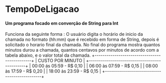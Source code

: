 # TempoDeLigacao
<h4>Um programa focado em converção de String para Int</h4>

Funciona da seguinte forma : O usuário digita o horário de inicio da chamada no formato (hh:mm) que é recebido em forma de String, depois é solicitado o horario final da chamada.
No final do programa mostra quantos minutos durou a chamada, quantos centavos por minutos de acordo com a tabela abaixo, e o valor total da chamada.
+----------------------------------------------+
|               CUSTO POR MINUTO               |
+----------------------------------------------+
|    00:00 ás 05:59     -       R$ 0,10        |
|    06:00 às 07:59     -       R$ 0,15        |
|    08:00 às 17:59     -       R$ 0,20        |
|    18:00 às 23:59     -       R$ 0,15        |
+----------------------------------------------+
